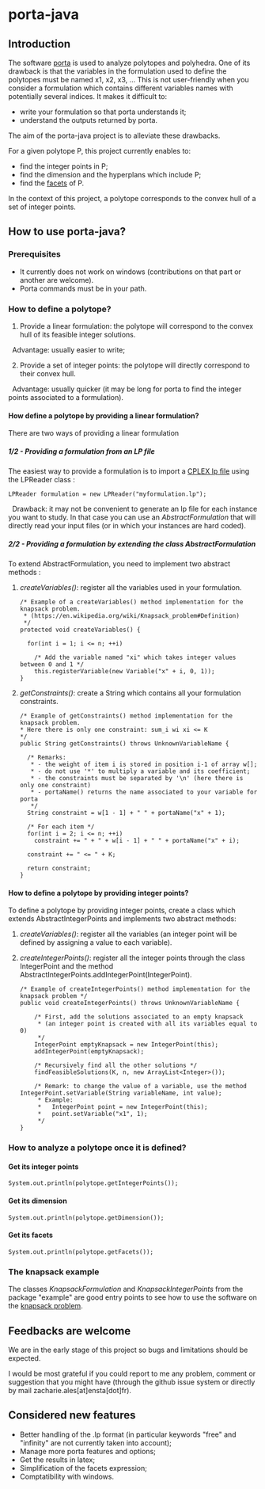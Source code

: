 # porta-java

## Introduction
The software [porta](http://porta.zib.de/) is used to analyze polytopes and polyhedra. One of its drawback is that the variables in the formulation used to define the polytopes must be named x1, x2, x3, ... This is not user-friendly when you consider a formulation which contains different variables names with potentially several indices. It makes it difficult to:
* write your formulation so that porta understands it;
* understand the outputs returned by porta.

The aim of the porta-java project is to alleviate these drawbacks.

For a given polytope P, this project currently enables to:
* find the integer points in P;
* find the dimension and the hyperplans which include P;
* find the [facets](https://en.wikipedia.org/wiki/Face_(geometry)#Facet_or_(n-1)-face) of P.

In the context of this project, a polytope corresponds to the convex hull of a set of integer points.

## How to use porta-java?

### Prerequisites
* It currently does not work on windows (contributions on that part or another are welcome).
* Porta commands must be in your path.
 
### How to define a polytope? 
1. Provide a linear formulation: the polytope will correspond to the convex hull of its feasible integer solutions.

&nbsp;&nbsp;Advantage: usually easier to write;

2. Provide a set of integer points: the polytope will directly correspond to their convex hull.

&nbsp;&nbsp;Advantage: usually quicker (it may be long for porta to find the integer points associated to a formulation).
  
#### How define a polytope by providing a linear formulation?
There are two ways of providing a linear formulation
 
##### 1/2 - Providing a formulation from an LP file
The easiest way to provide a formulation is to import a [CPLEX lp file](http://lpsolve.sourceforge.net/5.1/CPLEX-format.htm) using the LPReader class :

	LPReader formulation = new LPReader("myformulation.lp");

&nbsp;&nbsp;Drawback: it may not be convenient to generate an lp file for each instance you want to study. In that case you can use an *AbstractFormulation* that will directly read your input files (or in which your instances are hard coded).
 
##### 2/2 - Providing a formulation by extending the class AbstractFormulation
To extend AbstractFormulation, you need to implement two abstract methods :

1. *createVariables()*: register all the variables used in your formulation.

    ```
    /* Example of a createVariables() method implementation for the knapsack problem. 
     * (https://en.wikipedia.org/wiki/Knapsack_problem#Definition)
     */
    protected void createVariables() {
		
      for(int i = 1; i <= n; ++i)
    
        /* Add the variable named "xi" which takes integer values between 0 and 1 */
        this.registerVariable(new Variable("x" + i, 0, 1));
    }
    ```


2. *getConstraints()*: create a String which contains all your formulation constraints.

    ```
    /* Example of getConstraints() method implementation for the knapsack problem. 
    * Here there is only one constraint: sum_i wi xi <= K
    */
    public String getConstraints() throws UnknownVariableName {
	
      /* Remarks: 
       * - the weight of item i is stored in position i-1 of array w[];
       * - do not use '*' to multiply a variable and its coefficient;
       * - the constraints must be separated by '\n' (here there is only one constraint) 
       * - portaName() returns the name associated to your variable for porta
       */
      String constraint = w[1 - 1] + " " + portaName("x" + 1);
		
      /* For each item */
      for(int i = 2; i <= n; ++i)
        constraint += " + " + w[i - 1] + " " + portaName("x" + i);
    	
      constraint += " <= " + K;
    		
      return constraint;
    }
    ```
  
#### How to define a polytope by providing integer points?

To define a polytope by providing integer points, create a class which extends AbstractIntegerPoints and implements two abstract methods:

1. *createVariables()*: register all the variables (an integer point will be defined by assigning a value to each variable).

2. *createIntegerPoints()*: register all the integer points through the class IntegerPoint and the method AbstractIntegerPoints.addIntegerPoint(IntegerPoint).

	```
	/* Example of createIntegerPoints() method implementation for the knapsack problem */  	
	public void createIntegerPoints() throws UnknownVariableName {
	
		/* First, add the solutions associated to an empty knapsack
		 * (an integer point is created with all its variables equal to 0) 
		 */
		IntegerPoint emptyKnapsack = new IntegerPoint(this);
		addIntegerPoint(emptyKnapsack);

		/* Recursively find all the other solutions */
		findFeasibleSolutions(K, n, new ArrayList<Integer>());
		
		/* Remark: to change the value of a variable, use the method IntegerPoint.setVariable(String variableName, int value);
		 * Example: 
		 *   IntegerPoint point = new IntegerPoint(this);
		 *   point.setVariable("x1", 1);
		 */
	}
	```
### How to analyze a polytope once it is defined?
   
#### Get its integer points
  
    System.out.println(polytope.getIntegerPoints());
      
#### Get its dimension
  
    System.out.println(polytope.getDimension());
      
#### Get its facets 
  
    System.out.println(polytope.getFacets());
      
### The knapsack example
  The classes *KnapsackFormulation* and *KnapsackIntegerPoints* from the package "example" are good entry points to see how to use the software on the [knapsack problem](https://en.wikipedia.org/wiki/Knapsack_problem#Definition).
  
## Feedbacks are welcome
We are in the early stage of this project so bugs and limitations should be expected. 

I would be most grateful if you could report to me any problem, comment or suggestion that you might have (through the github issue system or directly by mail zacharie.ales[at]ensta[dot]fr).
  
## Considered new features
* Better handling of the .lp format (in particular keywords "free" and "infinity" are  not currently taken into account);
* Manage more porta features and options;
* Get the results in latex;
* Simplification of the facets expression;
* Comptatibility with windows.